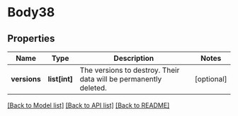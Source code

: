 # Body38

## Properties
Name | Type | Description | Notes
------------ | ------------- | ------------- | -------------
**versions** | **list[int]** | The versions to destroy. Their data will be permanently deleted. | [optional] 

[[Back to Model list]](../README.md#documentation-for-models) [[Back to API list]](../README.md#documentation-for-api-endpoints) [[Back to README]](../README.md)

